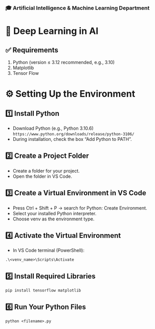 ### 🎓 Artificial Intelligence & Machine Learning Department

# 📘 Deep Learning in AI

## ✅ Requirements

1. Python (version ≤ 3.12 recommended, e.g., 3.10)
2. Matplotlib
3. Tensor Flow

# ⚙️ Setting Up the Environment

## 1️⃣ Install Python

- Download Python (e.g., Python 3.10.6) `https://www.python.org/downloads/release/python-3106/`
- During installation, check the box “Add Python to PATH”.

## 2️⃣ Create a Project Folder

- Create a folder for your project.
- Open the folder in VS Code.

## 3️⃣ Create a Virtual Environment in VS Code

- Press Ctrl + Shift + P → search for Python: Create Environment.
- Select your installed Python interpreter.
- Choose venv as the environment type.

## 4️⃣ Activate the Virtual Environment

- In VS Code terminal (PowerShell):

```
.\<venv_name>\Scripts\Activate
```

## 5️⃣ Install Required Libraries

```
pip install tensorflow matplotlib
```

## 6️⃣ Run Your Python Files

```
python <filename>.py
```

